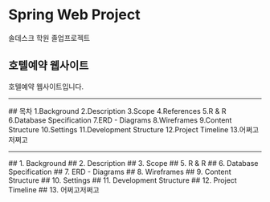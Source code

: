 # Spring Web Project
솔데스크 학원 졸업프로젝트

## 호텔예약 웹사이트
호텔예약 웹사이트입니다.


<hr>
## 목차
1.Background
2.Description
3.Scope
4.References
5.R & R
6.Database Specification
7.ERD - Diagrams
8.Wireframes
9.Content Structure
10.Settings
11.Development Structure
12.Project Timeline
13.어쩌고저쩌고


<hr>
## 1. Background
## 2. Description
## 3. Scope
## 5. R & R
## 6. Database Specification
## 7. ERD - Diagrams
## 8. Wireframes
## 9. Content Structure
## 10. Settings
## 11. Development Structure
## 12. Project Timeline
## 13. 어쩌고저쩌고
